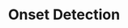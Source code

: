 ---
layout: post
title: Onset Detection
description: Final year independent project
img: /img/projects/onset.png
redirect: https://teh-lemon.github.io/Onset-Detection/
---